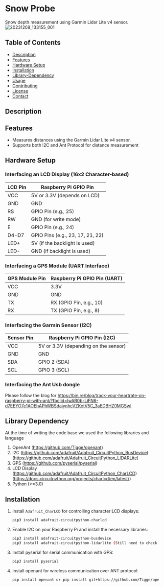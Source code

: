 # Snow Probe
Snow depth measurement using Garmin Lidar Lite v4 sensor.
![20231208_133155_001](https://github.com/kalyanbhetwal/SnowProbe/assets/13769514/d1af6ec5-4c93-4684-9ee8-6b8a02c6d8f4)



## Table of Contents

- [Description](#description)
- [Features](#features)
- [Hardware Setup](#hardware-setup)
- [Installation](#installation)
- [Library-Dependency](#Library-Dependency)
- [Usage](#usage)
- [Contributing](#contributing)
- [License](#license)
- [Contact](#contact)

## Description

## Features

- Measures distances using the Garmin Lidar Lite v4 sensor.
- Supports both I2C and Ant Protocol for distance measurement

## Hardware Setup


### Interfacing an LCD Display (16x2 Character-based)

LCD Pin | Raspberry Pi GPIO Pin
------- | ---------------------
VCC     | 5V or 3.3V (depends on LCD)
GND     | GND
RS      | GPIO Pin (e.g., 25)
RW      | GND (for write mode)
E       | GPIO Pin (e.g., 24)
D4-D7   | GPIO Pins (e.g., 23, 17, 21, 22)
LED+    | 5V (if the backlight is used)
LED-    | GND (if backlight is used)

### Interfacing a GPS Module (UART Interface)

GPS Module Pin | Raspberry Pi GPIO Pin (UART)
-------------- | ----------------------------
VCC            | 3.3V
GND            | GND
TX             | RX (GPIO Pin, e.g., 10)
RX             | TX (GPIO Pin, e.g., 8)

### Interfacing the Garmin Sensor (I2C)

Sensor Pin | Raspberry Pi GPIO Pin (I2C)
---------- | --------------------------
VCC        | 5V or 3.3V (depending on the sensor)
GND        | GND
SDA        | GPIO 2 (SDA)
SCL        | GPIO 3 (SCL)

### Interfacing the Ant Usb dongle
Please follow the blog for https://bin.re/blog/track-your-heartrate-on-raspberry-pi-with-ant/?fbclid=IwAR0b-LjFN6-d7EEYO7c1AOEhAPhWBSdaiynhcVZKetV5C_3aEDBHZ0MGSwI

## Library Dependency

At the time of writing the code base we used the following libraries and language

1. OpenAnt (https://github.com/Tigge/openant)
2. I2C (https://github.com/adafruit/Adafruit_CircuitPython_BusDevice) (https://github.com/adafruit/Adafruit_CircuitPython_LIDARLite)
3. GPS (https://github.com/pyserial/pyserial)
4. LCD Display (https://github.com/adafruit/Adafruit_CircuitPython_CharLCD) (https://docs.circuitpython.org/projects/charlcd/en/latest/)
5. Python (>=3.0)

## Installation
1. Install `Adafruit_CharLCD` for controlling character LCD displays:
   ```bash
   pip3 install adafruit-circuitpython-charlcd

2. Enable I2C on your Raspberry Pi and install the necessary libraries:
   ```bash
   pip3 install adafruit-circuitpython-busdevice
   pip3 install adafruit-circuitpython-lidarlite (Still need to check and decide)

3. Install pyserial for serial communication with GPS:
    ```bash
    pip3 install pyserial
4. Install openant for wireless communication over ANT protocol:
    ```bash
    pip install openant or pip install git+https://github.com/Tigge/openant#egg=openant
